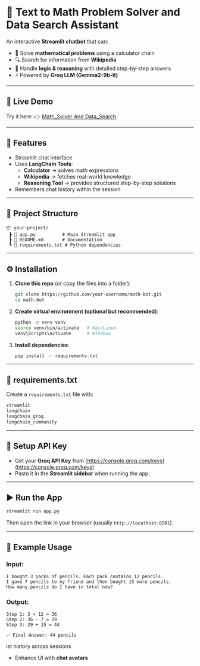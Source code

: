 # 📖 Text to Math Problem Solver and Data Search Assistant  

An interactive **Streamlit chatbot** that can:  
- 🧮 Solve **mathematical problems** using a calculator chain  
- 🔍 Search for information from **Wikipedia**  
- 🤔 Handle **logic & reasoning** with detailed step-by-step answers  
- ⚡ Powered by **Groq LLM (Gemma2-9b-It)**  

---
## 🚀 Live Demo  
Try it here: 👉 [Math_Solver And Data_Search](https://mathsgpt-solver.streamlit.app/)  


---

## 🚀 Features
- Streamlit chat interface  
- Uses **LangChain Tools**:
  - **Calculator** → solves math expressions  
  - **Wikipedia** → fetches real-world knowledge  
  - **Reasoning Tool** → provides structured step-by-step solutions  
- Remembers chat history within the session  

---

## 📂 Project Structure
```
📦 your-project/
 ┣ 📜 app.py          # Main Streamlit app
 ┣ 📜 README.md       # Documentation
 ┗ 📜 requirements.txt # Python dependencies
```

---

## ⚙️ Installation

1. **Clone this repo** (or copy the files into a folder):
   ```bash
   git clone https://github.com/your-username/math-bot.git
   cd math-bot
   ```

2. **Create virtual environment (optional but recommended)**:
   ```bash
   python -m venv venv
   source venv/bin/activate   # Mac/Linux
   venv\Scripts\activate      # Windows
   ```

3. **Install dependencies**:
   ```bash
   pip install -r requirements.txt
   ```

---

## 📜 requirements.txt
Create a `requirements.txt` file with:
```txt
streamlit
langchain
langchain_groq
langchain_community
```

---

## 🔑 Setup API Key
- Get your **Groq API Key** from [https://console.groq.com/keys](https://console.groq.com/keys)  
- Paste it in the **Streamlit sidebar** when running the app.  

---

## ▶️ Run the App
```bash
streamlit run app.py
```

Then open the link in your browser (usually `http://localhost:8501`).

---

## 🧪 Example Usage
### Input:
```
I bought 3 packs of pencils. Each pack contains 12 pencils. 
I gave 7 pencils to my friend and then bought 15 more pencils. 
How many pencils do I have in total now?
```

### Output:
```
Step 1: 3 × 12 = 36
Step 2: 36 - 7 = 29
Step 3: 29 + 15 = 44

✅ Final Answer: 44 pencils
```


ist history across sessions  
- Enhance UI with **chat avatars**  
